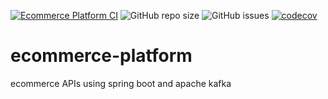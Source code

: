 [![Ecommerce Platform CI](https://github.com/mihael10/ecommerce-platform/actions/workflows/ecommerce-ci.yml/badge.svg)](https://github.com/mihael10/ecommerce-platform/actions/workflows/ecommerce-ci.yml)
![GitHub repo size](https://img.shields.io/github/repo-size/mihael10/ecommerce-platform?style=flat-square)
![GitHub issues](https://img.shields.io/github/issues-raw/mihael10/ecommerce-platform?style=flat-square)
[![codecov](https://codecov.io/gh/mihael10/ecommerce-platform/branch/master/graph/badge.svg?token=ba4d1ad0-2aaf-4569-983c-4013b607927e)](https://codecov.io/gh/mihael10/ecommerce-platform)


# ecommerce-platform
ecommerce APIs using spring boot and apache kafka
